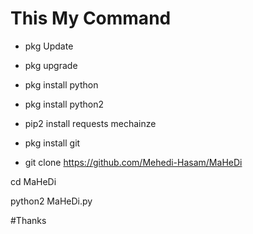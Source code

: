 # This My Command 




* pkg Update 

* pkg upgrade 

* pkg install python

* pkg install python2

* pip2 install requests mechainze

* pkg install git 

* git clone https://github.com/Mehedi-Hasam/MaHeDi

cd MaHeDi 

python2 MaHeDi.py

#Thanks
